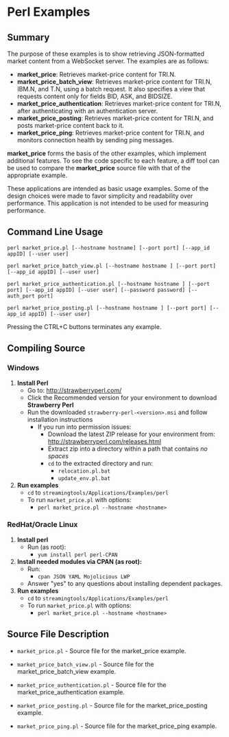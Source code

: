 # Perl Examples
## Summary

The purpose of these examples is to show retrieving JSON-formatted market content
from a WebSocket server. The examples are as follows:

* __market\_price__: Retrieves market-price content for TRI.N.
* __market\_price\_batch\_view__: Retrieves market-price content for TRI.N, IBM.N, and T.N, 
  using a batch request. It also specifies a view that requests content only for fields 
  BID, ASK, and BIDSIZE.
* __market\_price\_authentication__: Retrieves market-price content for TRI.N, after 
  authenticating with an authentication server.
* __market\_price\_posting__: Retrieves market-price content for TRI.N, and posts
  market-price content back to it.
* __market\_price\_ping__: Retrieves market-price content for TRI.N, and monitors
  connection health by sending ping messages.

__market\_price__ forms the basis of the other examples, which implement additional
features. To see the code specific to each feature, a diff tool can be used to compare
the __market\_price__ source file with that of the appropriate example.

These applications are intended as basic usage examples. Some of the design choices
were made to favor simplicity and readability over performance. This application 
is not intended to be used for measuring performance.
## Command Line Usage

```perl market_price.pl [--hostname hostname] [--port port] [--app_id appID] [--user user]```

```perl market_price_batch_view.pl [--hostname hostname ] [--port port] [--app_id appID] [--user user]```

```perl market_price_authentication.pl [--hostname hostname ] [--port port] [--app_id appID] [--user user] [--password password] [--auth_port port]```

```perl market_price_posting.pl [--hostname hostname ] [--port port] [--app_id appID] [--user user]```

Pressing the CTRL+C buttons terminates any example.
## Compiling Source
### Windows
1. __Install Perl__
    - Go to: <http://strawberryperl.com/>
    - Click the Recommended version for your environment to download __Strawberry Perl__
    - Run the downloaded `strawberry-perl-<version>.msi` and follow installation instructions
      - If you run into permission issues:
        - Download the latest ZIP release for your environment from: 
          <http://strawberryperl.com/releases.html>
        - Extract zip into a directory within a path that contains _no spaces_
        - `cd` to the extracted directory and run:
          - `relocation.pl.bat`
          - `update_env.pl.bat`
2. __Run examples__
    - `cd` to `streamingtools/Applications/Examples/perl`
    - To run `market_price.pl` with options:
      - `perl market_price.pl --hostname <hostname>`

### RedHat/Oracle Linux
1. __Install perl__
    - Run (as root):
      - `yum install perl perl-CPAN`
2. __Install needed modules via CPAN (as root):__
    - Run:
	    - `cpan JSON YAML Mojolicious LWP`
    - Answer "yes" to any questions about installing dependent packages.
3. __Run examples__
    - `cd` to `streamingtools/Applications/Examples/perl`
    - To run `market_price.pl` with options:
      - `perl market_price.pl --hostname <hostname>`

## Source File Description

* `market_price.pl` - Source file for the market\_price example.

* `market_price_batch_view.pl` - Source file for the market\_price\_batch\_view example.

* `market_price_authentication.pl` - Source file for the market\_price\_authentication example.

* `market_price_posting.pl` - Source file for the market\_price\_posting example.

* `market_price_ping.pl` - Source file for the market\_price\_ping example.
